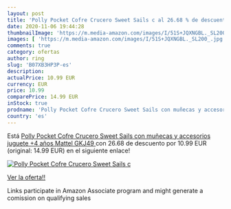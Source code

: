 ```yaml
---
layout: post
title: 'Polly Pocket Cofre Crucero Sweet Sails c al 26.68 % de descuento'
date: 2020-11-06 19:44:28
thumbnailImage: 'https://m.media-amazon.com/images/I/51S+JQXNGBL._SL200_.jpg'
images: [ 'https://m.media-amazon.com/images/I/51S+JQXNGBL._SL200_.jpg' ]
comments: true
category: ofertas
author: ring
slug: 'B07XB3HP3P-es'
description:
actualPrice: 10.99 EUR
currency: EUR
price: 10.99
comparePrice: 14.99 EUR
inStock: true
prodname: 'Polly Pocket Cofre Crucero Sweet Sails con muñecas y accesorios  juguete +4 años  Mattel GKJ49 '
country: 'es'
---
```


Está [Polly Pocket Cofre Crucero Sweet Sails con muñecas y accesorios  juguete +4 años  Mattel GKJ49 ](https://www.amazon.es/dp/B07XB3HP3P/?tag=tolees-21) con 26.68 de descuento por 10.99 EUR (original: 14.99 EUR) en el siguiente enlace!

[![Polly Pocket Cofre Crucero Sweet Sails c](https://m.media-amazon.com/images/I/51S+JQXNGBL._SL200_.jpg)](https://www.amazon.es/dp/B07XB3HP3P/?tag=tolees-21)

[Ver la oferta!!](https://www.amazon.es/dp/B07XB3HP3P/?tag=tolees-21)

Links participate in Amazon Associate program and might generate a comission on qualifying sales


